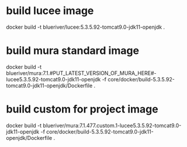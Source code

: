 # build lucee image
docker build -t blueriver/lucee:5.3.5.92-tomcat9.0-jdk11-openjdk .

# build mura standard image
docker build -t blueriver/mura:7.1.#PUT_LATEST_VERSION_OF_MURA_HERE#-lucee5.3.5.92-tomcat9.0-jdk11-openjdk  -f core/docker/build-5.3.5.92-tomcat9.0-jdk11-openjdk/Dockerfile .

# build custom for project image
docker build -t blueriver/mura:7.1.477.custom.1-lucee5.3.5.92-tomcat9.0-jdk11-openjdk  -f core/docker/build-5.3.5.92-tomcat9.0-jdk11-openjdk/Dockerfile .
